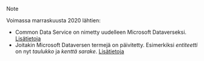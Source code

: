 > [!NOTE]
> Voimassa marraskuusta 2020 lähtien:
> - Common Data Service on nimetty uudelleen Microsoft Dataverseksi. [Lisätietoja](https://aka.ms/PAuAppBlog)
> - Joitakin Microsoft Dataversen termejä on päivitetty. Esimerkiksi *entiteetti* on nyt *taulukko* ja *kenttä* *sarake*. [Lisätietoja](https://go.microsoft.com/fwlink/?linkid=2147247)